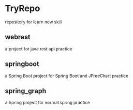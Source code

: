 # TryRepo
repository for learn new skill
## webrest
a project for java rest api practice
## springboot
a Spring Boot project for Spring Boot and JFreeChart practice
## spring_graph
a Spring project for normal spring practice
